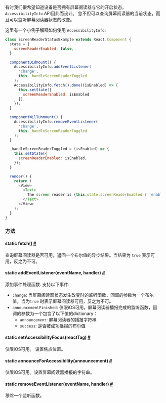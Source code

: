 有时我们很希望知道设备是否拥有屏幕阅读器与它的开启状态， `AccessibilityInfo` API因此而设计。 您不但可以查询屏幕阅读器的当前状态，而且可以监听屏幕阅读器状态的改变。

这里有一个小例子解释如何使用 `AccessibilityInfo`:

```js
class ScreenReaderStatusExample extends React.Component {
  state = {
    screenReaderEnabled: false,
  }

  componentDidMount() {
    AccessibilityInfo.addEventListener(
      'change',
      this._handleScreenReaderToggled
    );
    AccessibilityInfo.fetch().done((isEnabled) => {
      this.setState({
        screenReaderEnabled: isEnabled
      });
    });
  }

  componentWillUnmount() {
    AccessibilityInfo.removeEventListener(
      'change',
      this._handleScreenReaderToggled
    );
  }

  _handleScreenReaderToggled = (isEnabled) => {
    this.setState({
      screenReaderEnabled: isEnabled,
    });
  }

  render() {
    return (
      <View>
        <Text>
          The screen reader is {this.state.screenReaderEnabled ? 'enabled' : 'disabled'}.
        </Text>
      </View>
    );
  }
}
```

### 方法

<div class="props">
    <div class="prop"><h4 class="methodTitle"><a class="anchor" name="fetch"></a><span class="methodType">static </span>fetch<span
            class="methodType">()</span> <a class="hash-link" href="#fetch">#</a></h4>
        <div><p>查询屏幕阅读器是否可用，返回一个布尔值的异步结果。当结果为 <code>true</code> 表示可用，反之为不可。</div>
    </div>
    <div class="prop"><h4 class="methodTitle"><a class="anchor" name="addeventlistener"></a><span class="methodType">static </span>addEventListener<span
            class="methodType">(eventName, handler)</span> <a class="hash-link"
                                                              href="#addeventlistener">#</a>
    </h4>
        <div><p>添加事件处理函数. 支持以下事件:</p>
            <ul>
                <li><code>change</code>: 当屏幕阅读器状态发生改变时的监听函数，回调的参数为一个布尔值，当为<code>true</code> 时表示屏幕阅读器可用，反之为不可。
                </li>
                <li><code>announcementFinished</code>: 仅限iOS可用。屏幕阅读器播报完成的监听函数，回调的参数为一个包含了以下值的dictionary：
                    <ul>
                        <li><code>announcement</code>: 屏幕阅读器的播报字符串</li>
                        <li><code>success</code>: 是否被成功播报的布尔值
                        </li>
                    </ul>
                </li>
            </ul>
        </div>
    </div>
    <div class="prop"><h4 class="methodTitle"><a class="anchor" name="setaccessibilityfocus"></a><span
            class="methodType">static </span>setAccessibilityFocus<span class="methodType">(reactTag)</span> <a
            class="hash-link" href="#setaccessibilityfocus">#</a></h4>
        <div><p>仅限iOS可用。 设置焦点位置。</p></div>
    </div>
    <div class="prop"><h4 class="methodTitle"><a class="anchor" name="announceforaccessibility"></a><span
            class="methodType">static </span>announceForAccessibility<span class="methodType">(announcement)</span> <a
            class="hash-link" href="#announceforaccessibility">#</a></h4>
        <div><p>仅限iOS可用。设置屏幕阅读器播报的字符串。</p></div>
    </div>
    <div class="prop"><h4 class="methodTitle"><a class="anchor" name="removeeventlistener"></a><span class="methodType">static </span>removeEventListener<span
            class="methodType">(eventName, handler)</span> <a class="hash-link"
                                                              href="#removeeventlistener">#</a>
    </h4>
        <div><p>移除一个监听函数。</p></div>
    </div>
</div>
